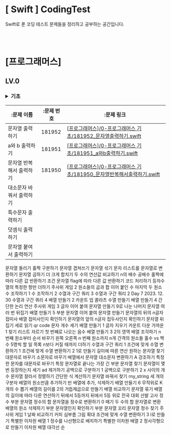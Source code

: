 # [ Swift ] CodingTest
Swift로 푼 코딩 테스트 문제들을 정리하고 공부하는 공간입니다.

<br/>
<br/>

# [프로그래머스]

## LV.0

### <details><summary> 기초
</summary>

| :문제 이름 | :문제 번호 | :문제 링크 |
| --- | --- | --- |
문자열 출력하기 | 181952 | [[프로그래머스]/0-프로그래머스 기초/181952_문자열출력하기.swift ](https://github.com/BaeJihae/-Swift-CodingTest/blob/3f089183292ae001109ed0e356cf2dbcf8bafa57/%5B%ED%94%84%EB%A1%9C%EA%B7%B8%EB%9E%98%EB%A8%B8%EC%8A%A4%5D/0-%ED%94%84%EB%A1%9C%EA%B7%B8%EB%9E%98%EB%A8%B8%EC%8A%A4%20%EA%B8%B0%EC%B4%88/181952_%EB%AC%B8%EC%9E%90%EC%97%B4%EC%B6%9C%EB%A0%A5%ED%95%98%EA%B8%B0.swift)
a와 b 출력하기 | 181951 | [[프로그래머스]/0-프로그래머스 기초/181951_a와b출력하기.swift](https://github.com/BaeJihae/-Swift-CodingTest/blob/3f089183292ae001109ed0e356cf2dbcf8bafa57/%5B%ED%94%84%EB%A1%9C%EA%B7%B8%EB%9E%98%EB%A8%B8%EC%8A%A4%5D/0-%ED%94%84%EB%A1%9C%EA%B7%B8%EB%9E%98%EB%A8%B8%EC%8A%A4%20%EA%B8%B0%EC%B4%88/181951_a%EC%99%80b%EC%B6%9C%EB%A0%A5%ED%95%98%EA%B8%B0.swift)
문자열 반복해서 출력하기 | 181950 | [[프로그래머스]/0-프로그래머스 기초/181950_문자열반복해서출력하기.swift](https://github.com/BaeJihae/-Swift-CodingTest/blob/3f089183292ae001109ed0e356cf2dbcf8bafa57/%5B%ED%94%84%EB%A1%9C%EA%B7%B8%EB%9E%98%EB%A8%B8%EC%8A%A4%5D/0-%ED%94%84%EB%A1%9C%EA%B7%B8%EB%9E%98%EB%A8%B8%EC%8A%A4%20%EA%B8%B0%EC%B4%88/181950_%EB%AC%B8%EC%9E%90%EC%97%B4%EB%B0%98%EB%B3%B5%ED%95%B4%EC%84%9C%EC%B6%9C%EB%A0%A5%ED%95%98%EA%B8%B0.swift)
대소문자 바꿔서 출력하기 ||
특수문자 출력하기 ||
덧셈식 출력하기 || 
문자열 붙여서 출력하기 ||
문자열 돌리기
홀짝 구분하기
문자열 겹쳐쓰기
문자열 섞기
문자 리스트를 문자열로 변환하기
문자열 곱하기
더 크게 합치기
두 수의 연산값 비교하기
n의 배수
공배수
홀짝에 따라 다른 값 반환하기
조건 문자열
flag에 따라 다른 값 반환하기
코드 처리하기
등차수열의 특정한 항만 더하기
주사위 게임 2
원소들의 곱과 합
이어 붙인 수
마지막 두 원소
수 조작하기 1
수 조작하기 2
수열과 구간 쿼리 3
수열과 구간 쿼리 2
Day 7
2023. 12. 30
수열과 구간 쿼리 4
배열 만들기 2
카운트 업
콜라츠 수열 만들기
배열 만들기 4
간단한 논리 연산
주사위 게임 3
글자 이어 붙여 문자열 만들기
9로 나눈 나머지
문자열 여러 번 뒤집기
배열 만들기 5
부분 문자열 이어 붙여 문자열 만들기
문자열의 뒤의 n글자
접미사 배열
접미사인지 확인하기
문자열의 앞의 n글자
접두사인지 확인하기
문자열 뒤집기
세로 읽기
qr code
문자 개수 세기
배열 만들기 1
글자 지우기
카운트 다운
가까운 1 찾기
리스트 자르기
첫 번째로 나오는 음수
배열 만들기 3
2의 영역
배열 조각하기
n 번째 원소부터
순서 바꾸기
왼쪽 오른쪽
n 번째 원소까지
n개 간격의 원소들
홀수 vs 짝수
5명씩
할 일 목록
n보다 커질 때까지 더하기
수열과 구간 쿼리 1
조건에 맞게 수열 변환하기 1
조건에 맞게 수열 변환하기 2
1로 만들기
길이에 따른 연산
원하는 문자열 찾기
대문자로 바꾸기
소문자로 바꾸기
배열에서 문자열 대소문자 변환하기
A 강조하기
특정한 문자를 대문자로 바꾸기
특정 문자열로 끝나는 가장 긴 부분 문자열 찾기
문자열이 몇 번 등장하는지 세기
ad 제거하기
공백으로 구분하기 1
공백으로 구분하기 2
x 사이의 개수
문자열 잘라서 정렬하기
간단한 식 계산하기
문자열 바꿔서 찾기
rny_string
세 개의 구분자
배열의 원소만큼 추가하기
빈 배열에 추가, 삭제하기
배열 만들기 6
무작위로 K개의 수 뽑기
배열의 길이를 2의 거듭제곱으로 만들기
배열 비교하기
문자열 묶기
배열의 길이에 따라 다른 연산하기
뒤에서 5등까지
뒤에서 5등 위로
전국 대회 선발 고사
정수 부분
문자열 정수의 합
문자열을 정수로 변환하기
0 떼기
두 수의 합
문자열로 변환
배열의 원소 삭제하기
부분 문자열인지 확인하기
부분 문자열
꼬리 문자열
정수 찾기
주사위 게임 1
날짜 비교하기
커피 심부름
그림 확대
조건에 맞게 수열 변환하기 3
l로 만들기
특별한 이차원 배열 1
정수를 나선형으로 배치하기
특별한 이차원 배열 2
정사각형으로 만들기
이차원 배열 대각선 순

</details>
